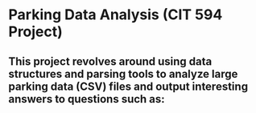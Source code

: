 # Parking Data Analysis (CIT 594 Project)

This project revolves around using data structures and parsing tools to analyze large parking data (CSV) files and output interesting answers to questions such as:
- 
